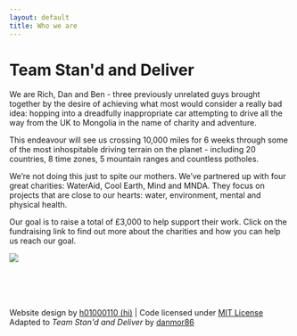 ```yaml
---
layout: default
title: Who we are
---
```

# Team Stan'd and Deliver

We are Rich, Dan and Ben - three previously unrelated guys brought together by the desire of achieving what most would consider a really bad idea: hopping into a dreadfully inappropriate car attempting to drive all the way from the UK to Mongolia in the name of charity and adventure.

This endeavour will see us crossing 10,000 miles for 6 weeks through some of the most inhospitable driving terrain on the planet - including 20 countries, 8 time zones, 5 mountain ranges and countless potholes.

We’re not doing this just to spite our mothers. We’ve partnered up with four great charities: WaterAid, Cool Earth, Mind and MNDA. They focus on projects that are close to our hearts: water, environment, mental and physical health.

Our goal is to raise a total of £3,000 to help support their work. Click on the fundraising link to find out more about the charities and how you can help us reach our goal.

<img src="https://standanddeliver2018.github.io/assets/brand/idle-car.gif" style="max-width:100%; max-height:100%">

<br><br><br><br>
Website design by <a href="http://github.com/h01000110" target="_blank">h01000110 (hi)</a> | Code licensed under <a href="https://github.com/h01000110/h01000110.github.io/blob/master/LICENSE" target="_blank">MIT License</a>
<br>Adapted to *Team Stan'd and Deliver* by <a href="https://github.com/danmor86" target="_blank">danmor86</a>
